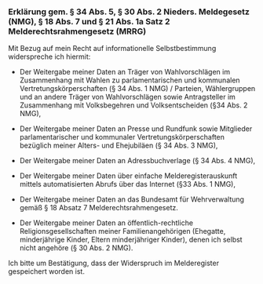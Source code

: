 ### Erklärung gem. § 34 Abs. 5, § 30 Abs. 2 Nieders. Meldegesetz (NMG), § 18 Abs. 7 und § 21 Abs. 1a Satz 2 Melderechtsrahmengesetz (MRRG)

Mit Bezug auf mein Recht auf informationelle Selbstbestimmung widerspreche ich hiermit:

+ Der Weitergabe meiner Daten an Träger von Wahlvorschlägen im Zusammenhang mit Wahlen zu parlamentarischen und kommunalen Vertretungskörperschaften (§ 34 Abs. 1 NMG) / Parteien, Wählergruppen und an andere Träger von Wahlvorschlägen sowie Antragsteller im Zusammenhang mit Volksbegehren und Volksentscheiden (§34 Abs. 2 NMG),

+ Der Weitergabe meiner Daten an Presse und Rundfunk sowie Mitglieder parlamentarischer und kommunaler Vertretungskörperschaften bezüglich meiner Alters- und Ehejubiläen (§ 34 Abs. 3 NMG),

+ Der Weitergabe meiner Daten an Adressbuchverlage (§ 34 Abs. 4 NMG),

+ Der Weitergabe meiner Daten über einfache Melderegisterauskunft mittels automatisierten Abrufs über das Internet (§33 Abs. 1 NMG),

+ Der Weitergabe meiner Daten an das Bundesamt für Wehrverwaltung gemäß § 18 Absatz 7 Melderechtsrahmengesetz.

+ Der Weitergabe meiner Daten an öffentlich-rechtliche Religionsgesellschaften meiner Familienangehörigen (Ehegatte, minderjährige Kinder, Eltern minderjähriger Kinder), denen ich selbst nicht angehöre (§ 30 Abs. 2 NMG).

Ich bitte um Bestätigung, dass der Widerspruch im Melderegister gespeichert worden ist.

